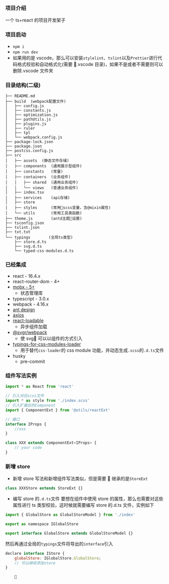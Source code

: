 ### 项目介绍

一个 ts+react 的项目开发架子

### 项目启动

-   `npm i`
-   `npm run dev`
-   如果用的是 vscode，那么可以安装`stylelint`、`tslint`以及`Prettier`进行代码格式校验和自动格式化(需要 .vscode 目录)，如果不是或者不需要则可以删除.vscode 文件夹

### 目录结构(二级)

```
├── README.md
├── build  (webpack配置文件)
│   ├── config.js
│   ├── constants.js
│   ├── optimization.js
│   ├── pathUtils.js
│   ├── plugins.js
│   ├── ruler
│   ├── tpl
│   └── webpack.config.js
├── package-lock.json
├── package.json
├── postcss.config.js
├── src
│   ├── assets  (静态文件存储)
│   ├── components  (通用展示型组件)
│   ├── constants   (常量)
│   ├── containers  (业务组件)
│   │   ├── shared  (通用业务组件)
│   │   └── views   (普通业务组件)
│   ├── index.tsx
│   ├── services    (api存储)
│   ├── store
│   ├── styles      (常用scss变量，含@mixin属性)
│   └── utils       (常用工具类函数)
├── theme.js        (antd主题设置)
├── tsconfig.json
├── tslint.json
├── txt.txt
└── typings        (全局ts类型)
    ├── store.d.ts
    ├── svg.d.ts
    └── typed-css-modules.d.ts
```

### 已经集成

-   react - 16.4.x
-   react-router-dom - 4+
-   [mobx - 5+](https://github.com/mobxjs/mobx)
    -   状态管理库
-   typescript - 3.0.x
-   webpack - 4.16.x
-   [ant design](https://ant.design/index-cn)
-   [axios](https://github.com/axios/axios)
-   [react-loadable](https://github.com/jamiebuilds/react-loadable)
    -   异步组件加载
-   [@svgr/webpack](https://github.com/smooth-code/svgr)
    -   使 svg 可以以组件的方式引入
-   [typings-for-css-modules-loader](https://github.com/Jimdo/typings-for-css-modules-loader)
    -   用于替代`css-loader`的 css module 功能，并动态生成`.scss`的`.d.ts`文件
-   husky
    -   pre-commit

### 组件写法实例

```jsx
import * as React from 'react'

// 引入对应scss文件
import * as style from './index.scss'
// 引入扩展后的Component
import { ComponentExt } from '@utils/reactExt'

// 接口
interface IProps {
    //xxx
}

class XXX extends ComponentExt<IProps> {
    // your code
}
```

### 新增 store

-   新增 store 写法和新增组件写法类似，但是需要  继承的是`StoreExt`

```jsx
class XXXStore extends StoreExt {}
```

-   编写 store 的`.d.ts`文件
    要想在组件中使用 store 的属性，那么也需要对这些属性进行 ts 类型校验，这时候就需要编写 store 的.d.ts 文件，实例如下

```jsx
import { GlobalStore as GlobalStoreModel } from './index'

export as namespace IGlobalStore

export interface GlobalStore extends GlobalStoreModel {}
```

然后再通过全局的`typings`文件将导出的`interface`引入

```jsx
declare interface IStore {
    globalStore: IGlobalStore.GlobalStore;
    // 可以继续添加store
}
```

        
